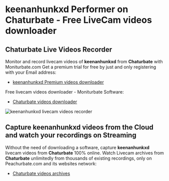 # keenanhunkxd Performer on Chaturbate - Free LiveCam videos downloader

## Chaturbate Live Videos Recorder

Monitor and record livecam videos of **keenanhunkxd** from **Chaturbate** with Moniturbate.com
Get a premium trial for free by just and only registering with your Email address:
* [keenanhunkxd Premium videos downloader](https://moniturbate.com/request-demo-licence-key.html)

Free livecam videos downloader - Moniturbate Software:
* [Chaturbate videos downloader](https://moniturbate.com/moniturbate-download-software.html)

![keenanhunkxd livecam videos recorder](https://peachurnet.com/templates/moniturbate-software.png)


## Capture keenanhunkxd videos from the Cloud and watch your recordings on Streaming

Without the need of downloading a software, capture **keenanhunkxd** livecam videos from **Chaturbate** 100% online.
Watch Livecam archives from **Chaturbate** unlimitedly from thousands of existing recordings, only on Peachurbate.com and its websites network:
* [Chaturbate videos archives](https://peachurnet.com/)